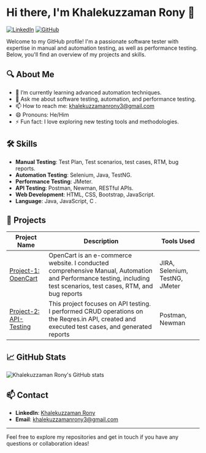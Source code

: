 # Hi there, I'm Khalekuzzaman Rony 👋

[![LinkedIn](https://img.shields.io/badge/LinkedIn-Profile-blue)](https://www.linkedin.com/in/khalekuzzamanrony/)
[![GitHub](https://img.shields.io/badge/GitHub-Follow-blue)](https://github.com/khalakuzamanrony)

Welcome to my GitHub profile! I'm a passionate software tester with expertise in manual and automation testing, as well as performance testing. Below, you'll find an overview of my projects and skills.

## 🔍 About Me

- 🌱 I’m currently learning advanced automation techniques.
- 💬 Ask me about software testing, automation, and performance testing.
- 📫 How to reach me: [khalekuzzamanrony3@gmail.com](mailto:khalekuzzamanrony3@gmail.com)
- 😄 Pronouns: He/Him
- ⚡ Fun fact: I love exploring new testing tools and methodologies.

## 🛠 Skills

- **Manual Testing**: Test Plan, Test scenarios, test cases, RTM, bug reports.
- **Automation Testing**: Selenium, Java, TestNG.
- **Performance Testing**: JMeter.
- **API Testing**: Postman, Newman, RESTful APIs.
- **Web Development**: HTML, CSS, Bootstrap, JavaScript.
- **Language**: Java, JavaScript, C .

  
## 📂 Projects

| Project Name | Description | Tools Used |
|--------------|-------------|------------|
| [Project-1: OpenCart](https://github.com/khalakuzamanrony/Software-Testing-Projects/tree/main/Project-1%20(OpenCart)) | OpenCart is an e-commerce website. I conducted comprehensive Manual, Automation and Performance testing, including test scenarios, test cases, RTM, and bug reports | JIRA, Selenium, TestNG, JMeter |
| [Project-2: API-Testing](https://github.com/khalakuzamanrony/Software-Testing-Projects/tree/main/Prolect-2%20(API-Testing))    | This project focuses on API testing. I performed CRUD operations on the Reqres.in API, created and executed test cases, and generated reports | Postman, Newman |


## 📈 GitHub Stats

![Khalekuzzaman Rony's GitHub stats](https://github-readme-stats.vercel.app/api?username=khalakuzamanrony&show_icons=true&theme=radical)

## 📫 Contact

- **LinkedIn**: [Khalekuzzaman Rony](https://www.linkedin.com/in/khalekuzzamanrony/)
- **Email**: [khalekuzzamanrony3@gmail.com](mailto:khalekuzzamanrony3@gmail.com)

---

Feel free to explore my repositories and get in touch if you have any questions or collaboration ideas!


<!---
khalakuzamanrony/khalakuzamanrony is a ✨ special ✨ repository because its `README.md` (this file) appears on your GitHub profile.
You can click the Preview link to take a look at your changes.
--->
